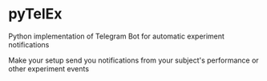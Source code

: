 # pyTelEx
Python implementation of Telegram Bot for automatic experiment notifications

Make your setup send you notifications from your subject's performance or other experiment events
